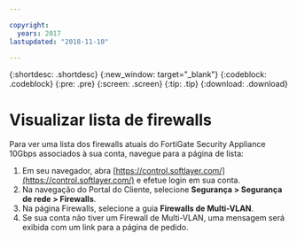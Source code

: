 ```yaml
---

copyright:
  years: 2017
lastupdated: "2018-11-10"

---
```


{:shortdesc: .shortdesc}
{:new_window: target="_blank"}
{:codeblock: .codeblock}
{:pre: .pre}
{:screen: .screen}
{:tip: .tip}
{:download: .download}

# Visualizar lista de firewalls
Para ver uma lista dos firewalls atuais do FortiGate Security Appliance 10Gbps associados à sua conta, navegue para a página de lista:

1. Em seu navegador, abra [https://control.softlayer.com/](https://control.softlayer.com/) e efetue login em sua conta.
2. Na navegação do Portal do Cliente, selecione **Segurança > Segurança de rede > Firewalls**.
3. Na página Firewalls, selecione a guia **Firewalls de Multi-VLAN**. 
4. Se sua conta não tiver um Firewall de Multi-VLAN, uma mensagem será exibida com um link para a página de pedido. 

